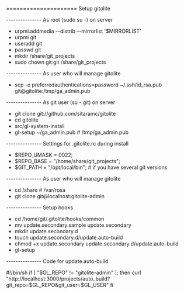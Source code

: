 ===================== Setup gitolite

--------------- As root (sudo su -) on server

* urpmi.addmedia --distrib --mirrorlist '$MIRRORLIST'
* urpmi git
* useradd git
* passwd git
* mkdir /share/git_projects
* sudo chown git:git /share/git_projects

--------------- As user who will manage gitolite

* scp -o preferredauthentications=password ~/.ssh/id_rsa.pub git@gitolite:/tmp/ga_admin.pub

--------------- As git user (su - git) on server

* git clone git://github.com/sitaramc/gitolite
* cd gitolite
* src/gl-system-install
* gl-setup ~/ga_admin.pub # /tmp/ga_admin.pub

--------------- Settings for .gitolite.rc during install

* $REPO_UMASK = 0022;
* $REPO_BASE = "/home/share/git_projects";
* $GIT_PATH = "/opt/local/bin"; # if you have several git versions

--------------- As user who will manage gitolite

* cd /share # /var/rosa
* git clone git@localhost:gitolite-admin

--------------- Setup hooks

* cd /home/git/.gitolite/hooks/common
* mv update.secondary.sample update.secondary
* mkdir update.secondary.d
* touch update.secondary.d/update.auto-build
* chmod +x update.secondary update.secondary.d/update.auto-build
* gl-setup

--------------- Code for update.auto-build

#!/bin/sh
if [ "$GL_REPO" != "gitolite-admin" ]; then
  curl "http://localhost:3000/projects/auto_build?git_repo=$GL_REPO&git_user=$GL_USER"
fi
